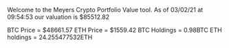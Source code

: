 Welcome to the Meyers Crypto Portfolio Value tool. 
As of 03/02/21 at 09:54:53 our valuation is $85512.82 

BTC Price = $48661.57
 ETH Price = $1559.42
BTC Holdings = 0.98BTC
 ETH holdings = 24.255477532ETH 
